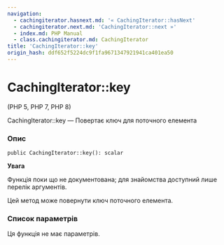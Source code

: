 ```yaml
---
navigation:
  - cachingiterator.hasnext.md: '« CachingIterator::hasNext'
  - cachingiterator.next.md: 'CachingIterator::next »'
  - index.md: PHP Manual
  - class.cachingiterator.md: CachingIterator
title: 'CachingIterator::key'
origin_hash: ddf652f5224dc9f1fa9671347921941ca401ea50
---
```

# CachingIterator::key

(PHP 5, PHP 7, PHP 8)

CachingIterator::key — Повертає ключ для поточного елемента

### Опис

```methodsynopsis
public CachingIterator::key(): scalar
```

**Увага**

Функція поки що не документована; для знайомства доступний лише перелік аргументів.

Цей метод може повернути ключ поточного елемента.

### Список параметрів

Ця функція не має параметрів.
